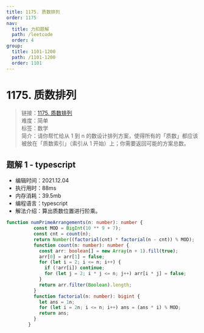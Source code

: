 ```yaml
---
title: 1175. 质数排列
order: 1175
nav:
  title: 力扣题解
  path: /leetcode
  order: 4
group:
  title: 1101-1200
  path: /1101-1200
  order: 1101
---
```


# 1175. 质数排列
    
> 链接：[1175. 质数排列](https://leetcode-cn.com/problems/prime-arrangements/)  
> 难度：简单  
> 标签：数学  
> 简介：请你帮忙给从 1 到 n 的数设计排列方案，使得所有的「质数」都应该被放在「质数索引」（索引从 1 开始）上；你需要返回可能的方案总数。
      
## 题解 1 - typescript
- 编辑时间：2021.12.04
- 执行用时：88ms
- 内存消耗：39.5mb
- 编程语言：typescript
- 解法介绍：算出质数位置进行阶乘。
```typescript
function numPrimeArrangements(n: number): number {
          const MOD = BigInt(10 ** 9 + 7);
          const cnt = count(n);
          return Number((factorial(cnt) * factorial(n - cnt)) % MOD);
          function count(n: number): number {
            const arr: boolean[] = new Array(n + 1).fill(true);
            arr[0] = arr[1] = false;
            for (let i = 2; i <= n; i++) {
              if (!arr[i]) continue;
              for (let j = 2; i * j <= n; j++) arr[i * j] = false;
            }
            return arr.filter(Boolean).length;
          }
          function factorial(n: number): bigint {
            let ans = 1n;
            for (let i = 2n; i <= n; i++) ans = (ans * i) % MOD;
            return ans;
          }
        }
```

      